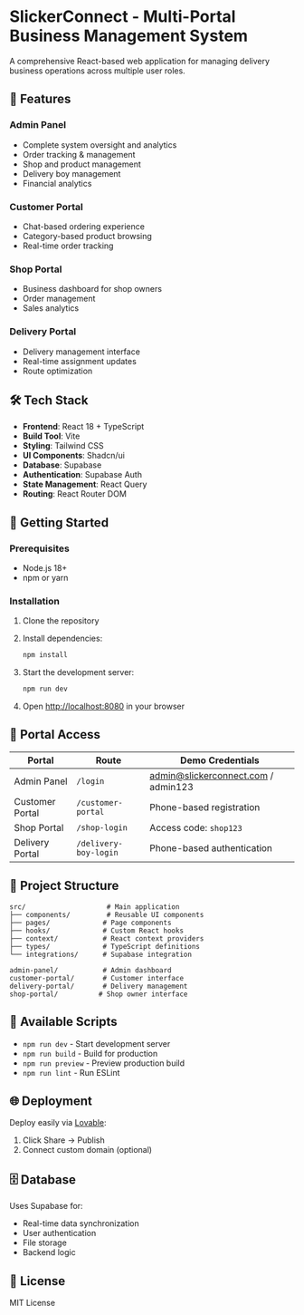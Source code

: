 # SlickerConnect - Multi-Portal Business Management System

A comprehensive React-based web application for managing delivery business operations across multiple user roles.

## 🚀 Features

### Admin Panel
- Complete system oversight and analytics
- Order tracking & management
- Shop and product management
- Delivery boy management
- Financial analytics

### Customer Portal
- Chat-based ordering experience
- Category-based product browsing
- Real-time order tracking

### Shop Portal
- Business dashboard for shop owners
- Order management
- Sales analytics

### Delivery Portal
- Delivery management interface
- Real-time assignment updates
- Route optimization

## 🛠️ Tech Stack

- **Frontend**: React 18 + TypeScript
- **Build Tool**: Vite
- **Styling**: Tailwind CSS
- **UI Components**: Shadcn/ui
- **Database**: Supabase
- **Authentication**: Supabase Auth
- **State Management**: React Query
- **Routing**: React Router DOM

## 🚀 Getting Started

### Prerequisites
- Node.js 18+
- npm or yarn

### Installation

1. Clone the repository
2. Install dependencies:
   ```bash
   npm install
   ```

3. Start the development server:
   ```bash
   npm run dev
   ```

4. Open [http://localhost:8080](http://localhost:8080) in your browser

## 📱 Portal Access

| Portal | Route | Demo Credentials |
|--------|-------|------------------|
| Admin Panel | `/login` | admin@slickerconnect.com / admin123 |
| Customer Portal | `/customer-portal` | Phone-based registration |
| Shop Portal | `/shop-login` | Access code: `shop123` |
| Delivery Portal | `/delivery-boy-login` | Phone-based authentication |

## 📁 Project Structure

```
src/                    # Main application
├── components/         # Reusable UI components
├── pages/             # Page components
├── hooks/             # Custom React hooks
├── context/           # React context providers
├── types/             # TypeScript definitions
└── integrations/      # Supabase integration

admin-panel/           # Admin dashboard
customer-portal/       # Customer interface
delivery-portal/       # Delivery management
shop-portal/          # Shop owner interface
```

## 🔧 Available Scripts

- `npm run dev` - Start development server
- `npm run build` - Build for production
- `npm run preview` - Preview production build
- `npm run lint` - Run ESLint

## 🌐 Deployment

Deploy easily via [Lovable](https://lovable.dev/projects/7acb16e4-faa9-40c5-a598-ca38e8d6a9cd):
1. Click Share → Publish
2. Connect custom domain (optional)

## 🗄️ Database

Uses Supabase for:
- Real-time data synchronization
- User authentication
- File storage
- Backend logic

## 📝 License

MIT License

